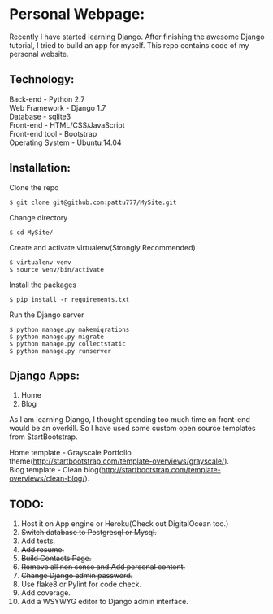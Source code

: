 Personal Webpage:
=================
Recently I have started learning Django. After finishing the awesome Django tutorial, I tried to build an app for myself. This repo contains code of my personal website.

Technology:
-----------
Back-end - Python 2.7  
Web Framework - Django 1.7  
Database - sqlite3  
Front-end - HTML/CSS/JavaScript  
Front-end tool - Bootstrap  
Operating System - Ubuntu 14.04  

Installation:
-------------
Clone the repo  

```
$ git clone git@github.com:pattu777/MySite.git
```

Change directory  

```
$ cd MySite/
```

Create and activate virtualenv(Strongly Recommended)  

```
$ virtualenv venv
$ source venv/bin/activate
```

Install the packages  

```
$ pip install -r requirements.txt
```

Run the Django server  

```
$ python manage.py makemigrations
$ python manage.py migrate
$ python manage.py collectstatic
$ python manage.py runserver
```


Django Apps:
------------
1. Home  
2. Blog  

As I am learning Django, I thought spending too much time on front-end would be an overkill. So I have used some custom open source templates from StartBootstrap.

Home template - Grayscale Portfolio theme(http://startbootstrap.com/template-overviews/grayscale/).  
Blog template - Clean blog(http://startbootstrap.com/template-overviews/clean-blog/).  

TODO:
-----
1. Host it on App engine or Heroku(Check out DigitalOcean too.)
2. ~~Switch database to Postgresql or Mysql.~~
3. Add tests.
4. ~~Add resume.~~
5. ~~Build Contacts Page.~~
6. ~~Remove all non sense and Add personal content.~~
7. ~~Change Django admin password.~~
8. Use flake8 or Pylint for code check.
9. Add coverage.  
10. Add a WSYWYG editor to Django admin interface.
